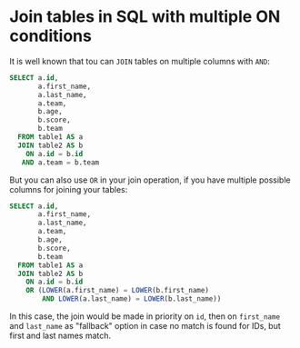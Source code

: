 # Join tables in SQL with multiple ON conditions

It is well known that tou can `JOIN` tables on multiple columns with `AND`:

```sql
SELECT a.id,
       a.first_name,
       a.last_name,
       a.team,
       b.age,
       b.score,
       b.team
  FROM table1 AS a
  JOIN table2 AS b
    ON a.id = b.id
   AND a.team = b.team
```

But you can also use `OR` in your join operation, if you have multiple possible columns for joining your tables:

```sql
SELECT a.id,
       a.first_name,
       a.last_name,
       a.team,
       b.age,
       b.score,
       b.team
  FROM table1 AS a
  JOIN table2 AS b
    ON a.id = b.id
    OR (LOWER(a.first_name) = LOWER(b.first_name)
        AND LOWER(a.last_name) = LOWER(b.last_name))
```

In this case, the join would be made in priority on `id`, then on `first_name ` and `last_name` as "fallback" option in case no match is found for IDs, but first and last names match.
